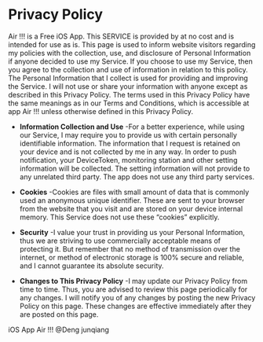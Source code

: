 # Privacy Policy

Air !!! is a Free iOS App. This SERVICE is provided by at no cost and is intended for use as is.
This page is used to inform website visitors regarding my policies with the collection, use, and disclosure of Personal Information if anyone decided to use my Service.
If you choose to use my Service, then you agree to the collection and use of information in relation to this policy. The Personal Information that I collect is used for providing and improving the Service. I will not use or share your information with anyone except as described in this Privacy Policy.
The terms used in this Privacy Policy have the same meanings as in our Terms and Conditions, which is accessible at app Air !!! unless otherwise defined in this Privacy Policy.

- **Information Collection and Use**
  -For a better experience, while using our Service, I may require you to provide us with certain personally identifiable information. The information that I request is retained on your device and is not collected by me in any way.
In order to push notification, your DeviceToken, monitoring station and other setting information will be collected. The setting information will not provide to any unrelated third party.
The app does not use any third party services.

- **Cookies**
  -Cookies are files with small amount of data that is commonly used an anonymous unique identifier. These are sent to your browser from the website that you visit and are stored on your device internal memory.
This Service does not use these “cookies” explicitly.

- **Security**
  -I value your trust in providing us your Personal Information, thus we are striving to use commercially acceptable means of protecting it. But remember that no method of transmission over the internet, or method of electronic storage is 100% secure and reliable, and I cannot guarantee its absolute security.

- **Changes to This Privacy Policy**
  -I may update our Privacy Policy from time to time. Thus, you are advised to review this page periodically for any changes. I will notify you of any changes by posting the new Privacy Policy on this page. These changes are effective immediately after they are posted on this page.

iOS App Air !!! @Deng junqiang

